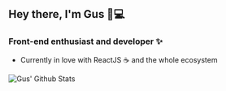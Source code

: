 ## Hey there, I'm Gus 👋💻

### Front-end enthusiast and developer ✨
 - Currently in love with ReactJS ☕ and the whole ecosystem

<img align="left" alt="Gus' Github Stats" src="https://github-readme-stats.vercel.app/api?username=GustavoHBC&show_icons=true&title_color=#a938ff&icon_color=#7100c7" />

<!--
**GustavoHBC/GustavoHBC** is a ✨ _special_ ✨ repository because its `README.md` (this file) appears on your GitHub profile.

Here are some ideas to get you started:

- 🔭 I’m currently working on ...
- 🌱 I’m currently learning ...
- 👯 I’m looking to collaborate on ...
- 🤔 I’m looking for help with ...
- 💬 Ask me about ...
- 📫 How to reach me: ...
- 😄 Pronouns: ...
- ⚡ Fun fact: ...
-->

<br/>
<br/>
<!-- [twitter]: https://twitter.com/sadguss/
[instagram]: https://instagram.com/gus.bedendo/
[linkedin]: https://linkedin.com/in/gustavobedendo/
[spotify]: https://open.spotify.com/user/heart14_/ -->